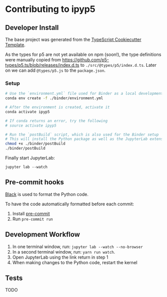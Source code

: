 # Contributing to ipyp5

## Developer Install

The base project was generated from the [TypeScript Cookiecutter Template](https://github.com/jupyter-widgets/widget-ts-cookiecutter).

As the types for p5 are not yet available on npm (soon!), the type definitions were manually copied from https://github.com/p5-types/p5.ts/blob/releases/index.d.ts to `./src/@types/p5/index.d.ts`. Later on we can add `@types/p5.js` to the `package.json`.

### Setup

```bash
# Use the `environment.yml` file used for Binder as a local development environment
conda env create -f ./binder/environment.yml

# After the environment is created, activate it
conda activate ipyp5

# If conda returns an error, try the following
# source activate ipyp5

# Run the `postBuild` script, which is also used for the Binder setup
# This will install the Python package as well as the JupyterLab extensions
chmod +x ./binder/postBuild
./binder/postBuild
```

Finally start JupyterLab:

`jupyter lab --watch`

## Pre-commit hooks

[Black](https://github.com/ambv/black) is used to format the Python code.

To have the code automatically formatted before each commit:

1. Install [pre-commit](https://pre-commit.com/#install)
2. Run `pre-commit run`

## Development Workflow

1. In one terminal window, run: `jupyter lab --watch --no-browser`
2. In a second terminal window, run: `yarn run watch`.
3. Open JupyterLab using the link return in step 1
4. When making changes to the Python code, restart the kernel

## Tests

TODO
